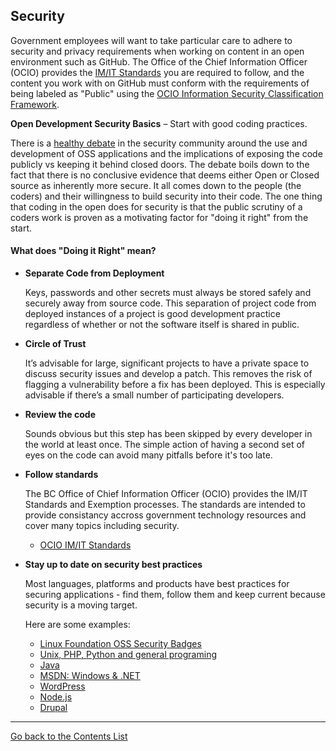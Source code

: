 
## Security

Government employees will want to take particular care to adhere to security and privacy requirements when working on content in an open environment such as GitHub. The Office of the Chief Information Officer (OCIO) provides the [IM/IT Standards](http://www2.gov.bc.ca/gov/content/governments/services-for-government/information-technology/standards) you are required to follow, and the content you work with on GitHub must conform with the requirements of being labeled as "Public" using the [OCIO Information Security Classification Framework](http://www.cio.gov.bc.ca/cio/informationsecurity/classification/information_security_classification_framework.page).

**Open Development Security Basics** – Start with good coding practices.

There is a [healthy debate](http://www.dwheeler.com/secure-programs/Secure-Programs-HOWTO/open-source-security.html) in the security community around the use and development of OSS applications and the implications of exposing the code publicly vs keeping it behind closed doors. The debate boils down to the fact that there is no conclusive evidence that deems either Open or Closed source as inherently more secure. It all comes down to the people (the coders) and their willingness to build security into their code. The one thing that coding in the open does for security is that the public scrutiny of a coders work is proven as a motivating factor for "doing it right" from the start.

#### What does "Doing it Right" mean?

- **Separate Code from Deployment**

	Keys, passwords and other secrets must always be stored safely and securely away from source code. This separation of project code from deployed instances of a project is good development practice regardless of whether or not the software itself is shared in public.

- **Circle of Trust**

	It’s advisable for large, significant projects to have a private space to discuss security issues and develop a patch. This removes the risk of flagging a vulnerability before a fix has been deployed. This is especially advisable if there’s a small number of participating developers.

- **Review the code**
	
	Sounds obvious but this step has been skipped by every developer in the world at least once. The simple action of having a second set of eyes on the code can avoid many pitfalls before it's too late.
- **Follow standards**

    The BC Office of Chief Information Officer (OCIO) provides the IM/IT Standards and Exemption processes. The standards are intended to provide consistancy accross government technology resources and cover many topics including security.
    - [OCIO IM/IT Standards](http://www2.gov.bc.ca/gov/content/governments/services-for-government/information-technology/standards)
    
- **Stay up to date on security best practices**

	Most languages, platforms and products have best practices for securing applications - find them, follow them and keep current because security is a moving target.
	
	Here are some examples:
	- [Linux Foundation OSS Security Badges](https://github.com/linuxfoundation/cii-best-practices-badge)
	- [Unix, PHP, Python and general programing](http://www.dwheeler.com/secure-programs/Secure-Programs-HOWTO/index.html)
	- [Java](https://www.java.com/en/security/developer-info.jsp)
	- <a href="https://msdn.microsoft.com/en-us/library/zdh19h94(v=vs.140).aspx">MSDN: Windows & .NET</a>
	- [WordPress](http://stevegrunwell.github.io/wordpress-security-basics/#/)
	- [Node.js](http://blog.risingstack.com/node-js-security-tips/)
	- [Drupal](https://www.drupal.org/writing-secure-code)




----------

[Go back to the Contents List](README.md)



